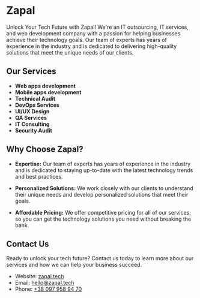 # Zapal

Unlock Your Tech Future with Zapal! We're an IT outsourcing, IT services, and web development company with a passion for helping businesses achieve their technology goals. Our team of experts has years of experience in the industry and is dedicated to delivering high-quality solutions that meet the unique needs of our clients.

## Our Services

- **Web apps development**
- **Mobile apps development**
- **Technical Audit**
- **DevOps Services**
- **UI/UX Design**
- **QA Services**
- **IT Consulting**
- **Security Audit**

## Why Choose Zapal?

- **Expertise:** Our team of experts has years of experience in the industry and is dedicated to staying up-to-date with the latest technology trends and best practices.

- **Personalized Solutions:** We work closely with our clients to understand their unique needs and develop personalized solutions that meet their goals.

- **Affordable Pricing:** We offer competitive pricing for all of our services, so you can get the technology solutions you need without breaking the bank.

## Contact Us

Ready to unlock your tech future? Contact us today to learn more about our services and how we can help your business succeed.

- Website: [zapal.tech](https://www.zapal.tech)
- Email: [hello@zapal.tech](mailto:hello@zapal.tech)
- Phone: [+38 097 958 94 70](tel:+380979589470)
